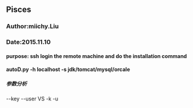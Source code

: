 ## Pisces

### Author:miichy.Liu
### Date:2015.11.10

#### purpose: ssh login the remote machine and do the installation command

#### autoD.py -h localhost -s jdk/tomcat/mysql/orcale

##### 参数分析

--key
--user
VS
-k
-u